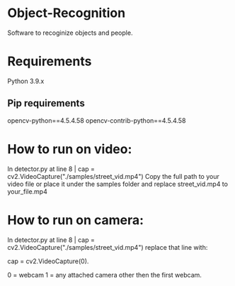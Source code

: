 # Object-Recognition
 Software to recoginize objects and people.


# Requirements
Python 3.9.x

## Pip requirements
opencv-python==4.5.4.58
opencv-contrib-python==4.5.4.58

# How to run on video:
In detector.py at line 8  | cap = cv2.VideoCapture("./samples/street_vid.mp4")
Copy the full path to your video file or place it under the samples folder and replace street_vid.mp4 to your_file.mp4

# How to run on camera:
In detector.py at line 8 | cap = cv2.VideoCapture("./samples/street_vid.mp4")
replace that line with:

cap = cv2.VideoCapture(0).

0 = webcam
1 = any attached camera other then the first webcam.